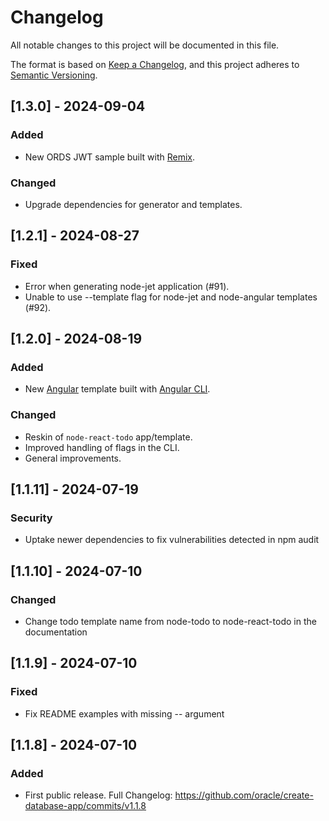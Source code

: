 # Changelog

All notable changes to this project will be documented in this file.

The format is based on [Keep a Changelog](https://keepachangelog.com/en/1.1.0/),
and this project adheres to [Semantic Versioning](https://semver.org/spec/v2.0.0.html).

## [1.3.0] - 2024-09-04

### Added

- New ORDS JWT sample built with [Remix](https://remix.run/).

### Changed

- Upgrade dependencies for generator and templates.

## [1.2.1] - 2024-08-27

### Fixed

- Error when generating node-jet application (#91).
- Unable to use --template flag for node-jet and node-angular templates (#92).

## [1.2.0] - 2024-08-19

### Added

- New [Angular](https://angular.dev/) template built with [Angular CLI](https://github.com/angular/angular-cli).

### Changed

- Reskin of `node-react-todo` app/template.
- Improved handling of flags in the CLI.
- General improvements.

## [1.1.11] - 2024-07-19

### Security

- Uptake newer dependencies to fix vulnerabilities detected in npm audit

## [1.1.10] - 2024-07-10

### Changed

- Change todo template name from node-todo to node-react-todo in the documentation

## [1.1.9] - 2024-07-10

### Fixed

- Fix README examples with missing -- argument

## [1.1.8] - 2024-07-10

### Added

- First public release. Full Changelog: https://github.com/oracle/create-database-app/commits/v1.1.8
